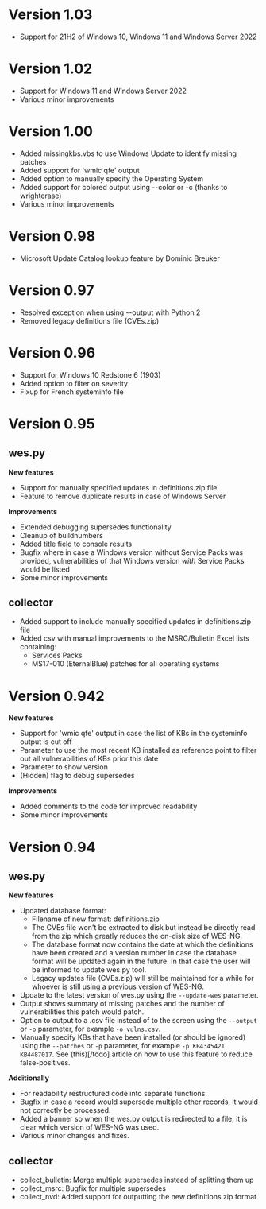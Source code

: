 # Version 1.03
- Support for 21H2 of Windows 10, Windows 11 and Windows Server 2022

# Version 1.02
- Support for Windows 11 and Windows Server 2022
- Various minor improvements

# Version 1.00
- Added missingkbs.vbs to use Windows Update to identify missing patches
- Added support for 'wmic qfe' output
- Added option to manually specify the Operating System
- Added support for colored output using --color or -c (thanks to wrighterase)
- Various minor improvements

# Version 0.98
- Microsoft Update Catalog lookup feature by Dominic Breuker

# Version 0.97
- Resolved exception when using --output with Python 2
- Removed legacy definitions file (CVEs.zip)

# Version 0.96
- Support for Windows 10 Redstone 6 (1903)
- Added option to filter on severity 
- Fixup for French systeminfo file

# Version 0.95
## wes.py
**New features**
- Support for manually specified updates in definitions.zip file
- Feature to remove duplicate results in case of Windows Server

**Improvements**
- Extended debugging supersedes functionality
- Cleanup of buildnumbers
- Added title field to console results
- Bugfix where in case a Windows version without Service Packs was provided, vulnerabilities of that Windows version _with_ Service Packs would be listed
- Some minor improvements

## collector
- Added support to include manually specified updates in definitions.zip file
- Added csv with manual improvements to the MSRC/Bulletin Excel lists containing:
  - Services Packs
  - MS17-010 (EternalBlue) patches for all operating systems


# Version 0.942
**New features**
- Support for 'wmic qfe' output in case the list of KBs in the systeminfo output is cut off
- Parameter to use the most recent KB installed as reference point to filter out all vulnerabilities of KBs prior this date
- Parameter to show version
- (Hidden) flag to debug supersedes

**Improvements**
- Added comments to the code for improved readability
- Some minor improvements


# Version 0.94
## wes.py
**New features**
- Updated database format:
  - Filename of new format: definitions.zip
  - The CVEs file won't be extracted to disk but instead be directly read from the zip which greatly reduces the on-disk size of WES-NG.
  - The database format now contains the date at which the definitions have been created and a version number in case the database format will be updated again in the future. In that case the user will be informed to update wes.py tool.
  - Legacy updates file (CVEs.zip) will still be maintained for a while for whoever is still using a previous version of WES-NG.
- Update to the latest version of wes.py using the `--update-wes` parameter.
- Output shows summary of missing patches and the number of vulnerabilities this patch would patch.
- Option to output to a .csv file instead of to the screen using the `--output` or `-o` parameter, for example `-o vulns.csv`.
- Manually specify KBs that have been installed (or should be ignored) using the `--patches` or `-p` parameter, for example `-p KB4345421 KB4487017`. See (this)[/todo] article on how to use this feature to reduce false-positives.

**Additionally**
- For readability restructured code into separate functions.
- Bugfix in case a record would supersede multiple other records, it would not correctly be processed.
- Added a banner so when the wes.py output is redirected to a file, it is clear which version of WES-NG was used.
- Various minor changes and fixes.

## collector
- collect_bulletin: Merge multiple supersedes instead of splitting them up
- collect_msrc: Bugfix for multiple supersedes
- collect_nvd: Added support for outputting the new definitions.zip format
